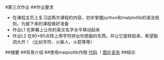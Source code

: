 #第三次作业
##作业要求
* 在课程主页上复习这两次课程的内容，初步掌握python和matplotlib的语法规则，为接下来的课程做好准备
* 作业L1 在屏幕上让你的英文名字水平移动起来
* 作业L2 在80*80点阵上用字符拼出你想画的东西，并让它旋转起来，希望脑洞大开！（比如字符、火柴人、火箭等等）

##摘要
##背景介绍
##使用matplotlib作图
[代码](https://github.com/whucyb/computational_physics_N2014301020067/blob/master/Exercise_03/figure.py)
！[图片丢失](https://github.com/whucyb/computational_physics_N2014301020067/blob/master/Exercise_03/figure.png)
##结论
